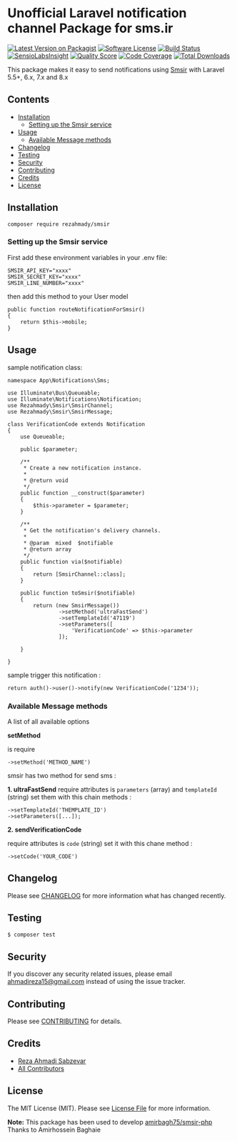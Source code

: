# Unofficial Laravel notification channel Package for sms.ir

[![Latest Version on Packagist](https://img.shields.io/packagist/v/rezahmady/smsir.svg?style=flat-square)](https://packagist.org/packages/rezahmady/smsir)
[![Software License](https://img.shields.io/badge/license-MIT-brightgreen.svg?style=flat-square)](LICENSE.md)
[![Build Status](https://img.shields.io/travis/rezahmady/smsir/master.svg?style=flat-square)](https://travis-ci.org/rezahmady/smsir)
[![SensioLabsInsight](https://img.shields.io/sensiolabs/i/:sensio_labs_id.svg?style=flat-square)](https://insight.sensiolabs.com/projects/:sensio_labs_id)
[![Quality Score](https://img.shields.io/scrutinizer/g/rezahmady/smsir.svg?style=flat-square)](https://scrutinizer-ci.com/g/rezahmady/smsir)
[![Code Coverage](https://img.shields.io/scrutinizer/coverage/g/rezahmady/smsir/master.svg?style=flat-square)](https://scrutinizer-ci.com/g/rezahmady/smsir/?branch=master)
[![Total Downloads](https://img.shields.io/packagist/dt/rezahmady/smsir.svg?style=flat-square)](https://packagist.org/packages/rezahmady/smsir)

This package makes it easy to send notifications using [Smsir](https://sms.ir) with Laravel 5.5+, 6.x, 7.x and 8.x


## Contents

- [Installation](#installation)
	- [Setting up the Smsir service](#setting-up-the-Smsir-service)
- [Usage](#usage)
	- [Available Message methods](#available-message-methods)
- [Changelog](#changelog)
- [Testing](#testing)
- [Security](#security)
- [Contributing](#contributing)
- [Credits](#credits)
- [License](#license)


## Installation

```
composer require rezahmady/smsir
```

### Setting up the Smsir service

First add these environment variables in your .env file:

```
SMSIR_API_KEY="xxxx"
SMSIR_SECRET_KEY="xxxx"
SMSIR_LINE_NUMBER="xxxx"
```

then add this method to your User model

```
public function routeNotificationForSmsir()
{
    return $this->mobile;
}
```


## Usage

sample notification class:

```
namespace App\Notifications\Sms;

use Illuminate\Bus\Queueable;
use Illuminate\Notifications\Notification;
use Rezahmady\Smsir\SmsirChannel;
use Rezahmady\Smsir\SmsirMessage;

class VerificationCode extends Notification
{
    use Queueable;

    public $parameter;

    /**
     * Create a new notification instance.
     *
     * @return void
     */
    public function __construct($parameter)
    {
        $this->parameter = $parameter;
    }

    /**
     * Get the notification's delivery channels.
     *
     * @param  mixed  $notifiable
     * @return array
     */
    public function via($notifiable)
    {
        return [SmsirChannel::class];
    }

    public function toSmsir($notifiable)
    {
        return (new SmsirMessage())
                ->setMethod('ultraFastSend')
                ->setTemplateId('47119')
                ->setParameters([
                    'VerificationCode' => $this->parameter
                ]);
        
    }

}
```

sample trigger this notification :

```
return auth()->user()->notify(new VerificationCode('1234'));

```

### Available Message methods

A list of all available options

**setMethod**

is require
```
->setMethod('METHOD_NAME')
```
smsir has two method for send sms :


**1. ultraFastSend**
require attributes is `parameters` (array) and `templateId` (string)
set them with this chain methods :

```
->setTemplateId('THEMPLATE_ID')
->setParameters([...]);
```
**2. sendVerificationCode**

require attributes is `code` (string)
set it with this chane method :

```
->setCode('YOUR_CODE')
```


## Changelog

Please see [CHANGELOG](CHANGELOG.md) for more information what has changed recently.

## Testing

``` bash
$ composer test
```

## Security

If you discover any security related issues, please email ahmadireza15@gmail.com instead of using the issue tracker.

## Contributing

Please see [CONTRIBUTING](CONTRIBUTING.md) for details.

## Credits

- [Reza Ahmadi Sabzevar](https://github.com/rezahmady)
- [All Contributors](../../contributors)

## License

The MIT License (MIT). Please see [License File](LICENSE.md) for more information.


**Note:**
This package has been used to develop [amirbagh75/smsir-php](https://github.com/amirbagh75/smsir-php)
Thanks to Amirhossein Baghaie
